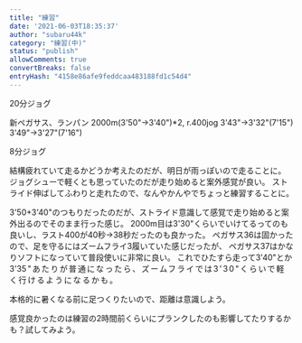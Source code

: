 ```yaml
---
title: "練習"
date: '2021-06-03T18:35:37'
author: "subaru44k"
category: "練習(中)"
status: "publish"
allowComments: true
convertBreaks: false
entryHash: "4158e86afe9feddcaa483188fd1c54d4"
---
```

20分ジョグ

新ペガサス、ランパン
2000m(3'50"→3'40")*2, r.400jog
3'43"→3'32"(7'15")
3'49"→3'27"(7'16")

8分ジョグ

結構疲れていて走るかどうか考えたのだが、明日が雨っぽいので走ることに。
ジョグシューで軽くとも思っていたのだが走り始めると案外感覚が良い。
ストライド伸ばしてふわりと走れたので、なんやかんやでちょっと練習することに。

3'50+3'40"のつもりだったのだが、ストライド意識して感覚で走り始めると案外出るのでそのまま行った感じ。
2000m目は3'30"くらいでいけてるってのも良いし、ラスト400が40秒→38秒だったのも良かった。
ペガサス36は固かったので、足を守るにはズームフライ3履いていた感じだったが、
ペガサス37はかなりソフトになっていて普段使いに非常に良い。
これでひたすら走って3'40"とか3'3<span style="letter-spacing: 0.13rem;">5"あたりが普通になったら、ズームフライでは3'30"くらいで軽く行けるようになるかも。</span><div>
本格的に暑くなる前に足つくりたいので、距離は意識しよう。</div><div>
</div><div>感覚良かったのは練習の2時間前くらいにプランクしたのも影響してたりするかも&#65311;試してみよう。</div>
